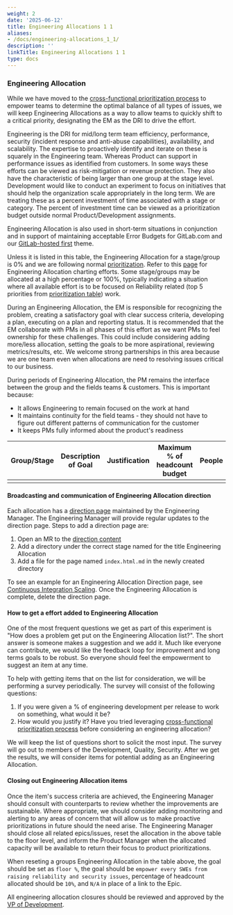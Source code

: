 ```yaml
---
weight: 2
date: '2025-06-12'
title: Engineering Allocations 1 1
aliases:
- /docs/engineering-allocations_1_1/
description: ''
linkTitle: Engineering Allocations 1 1
type: docs
---
```


### Engineering Allocation

While we have moved to the [cross-functional prioritization process](/handbook/product/cross-functional-prioritization/) to empower teams to determine the optimal balance of all types of issues, we will keep Engineering Allocations as a way to allow teams to quickly shift to a critical priority, designating the EM as the DRI to drive the effort.

Engineering is the DRI for mid/long term team efficiency, performance, security (incident response and anti-abuse capabilities), availability, and scalability. The expertise to proactively identify and iterate on these is squarely in the Engineering team. Whereas Product can support in performance issues as identified from customers. In some ways these efforts can be viewed as risk-mitigation or revenue protection. They also have the characteristic of being larger than one group at the stage level. Development would like to conduct an experiment to focus on initiatives that should help the organization scale appropriately in the long term.  We are treating these as a percent investment of time associated with a stage or category. The percent of investment time can be viewed as a prioritization budget outside normal Product/Development assignments.

Engineering Allocation is also used in short-term situations in conjunction and in support of maintaining acceptable Error Budgets for GitLab.com and our [GitLab-hosted first](/direction/#gitlab-hosted-first) theme.

Unless it is listed in this table, the Engineering Allocation for a stage/group is 0% and we are following normal [prioritization](/handbook/product/product-processes/#prioritization). Refer to this [page](/handbook/engineering/engineering-allocation/) for Engineering Allocation charting efforts. Some stage/groups may be allocated at a high percentage or 100%, typically indicating a situation where all available effort is to be focused on Reliability related (top 5 priorities from [prioritization table](/handbook/product/product-processes/#prioritization)) work.

During an Engineering Allocation, the EM is responsible for recognizing the problem, creating a satisfactory goal with clear success criteria, developing a plan, executing on a plan and reporting status.  It is recommended that the EM collaborate with PMs in all phases of this effort as we want PMs to feel ownership for these challenges.  This could include considering adding more/less allocation, setting the goals to be more aspirational, reviewing metrics/results, etc.   We welcome strong partnerships in this area because we are one team even when allocations are need to resolving issues critical to our business.

During periods of Engineering Allocation, the PM remains the interface between the group and the fields teams & customers. This is important because:

- It allows Engineering to remain focused on the work at hand
- It maintains continuity for the field teams - they should not have to figure out different patterns of communication for the customer
- It keeps PMs fully informed about the product's readiness

| Group/Stage | Description of Goal | Justification | Maximum % of headcount budget | People | Supporting information | EMs / DRI | PMs |
|-------------|---------------------|---------------|-------------------------------|--------|------------------------|-----------|-----|
|             |                     |               |                               |        |                        |           |     |

#### Broadcasting and communication of Engineering Allocation direction

Each allocation has a [direction page](/handbook/product/product-processes/#managing-your-product-direction) maintained by the Engineering Manager. The Engineering Manager will provide regular updates to the direction page. Steps to add a direction page are:

1. Open an MR to the [direction content](https://gitlab.com/gitlab-com/www-gitlab-com/blob/master/source/direction/)
1. Add a directory under the correct stage named for the title Engineering Allocation
1. Add a file for the page named `index.html.md` in the newly created directory

To see an example for an Engineering Allocation Direction page, see [Continuous Integration Scaling](https://gitlab.com/gitlab-com/www-gitlab-com/-/blob/master/source/direction/verify/continuous_integration_scaling/index.html.md). Once the Engineering Allocation is complete, delete the direction page.

#### How to get a effort added to Engineering Allocation

One of the most frequent questions we get as part of this experiment is "How does a problem get put on the Engineering Allocation list?".  The short answer is someone makes a suggestion and we add it.  Much like everyone can contribute, we would like the feedback loop for improvement and long terms goals to be robust.  So everyone should feel the empowerment to suggest an item at any time.

To help with getting items that on the list for consideration, we will be performing a survey periodically.  The survey will consist of the following questions:

1. If you were given a % of engineering development per release to work on something, what would it be?
1. How would you justify it?  Have you tried leveraging [cross-functional prioritization process](/handbook/product/cross-functional-prioritization/) before considering an engineering allocation?

We will keep the list of questions short to solicit the most input.  The survey will go out to members of the Development, Quality, Security.  After we get the results, we will consider items for potential adding as an Engineering Allocation.

#### Closing out Engineering Allocation items

Once the item's success criteria are achieved, the Engineering Manager should consult with counterparts to review whether the improvements are sustainable. Where appropriate, we should consider adding monitoring and alerting to any areas of concern that will allow us to make proactive prioritizations in future should the need arise. The Engineering Manager should close all related epics/issues, reset the allocation in the above table to the floor level, and inform the Product Manager when the allocated capacity will be available to return their focus to product prioritizations.

When reseting a groups Engineering Allocation in the table above, the goal should be set as `floor %`, the goal should be `empower every SWEs from raising reliability and security issues`, percentage of headcount allocated should be `10%`, and `N/A` in place of a link to the Epic.

All engineering allocation closures should be reviewed and approved by the [VP of Development](https://about.gitlab.com/handbook/engineering/development/#team-members).
